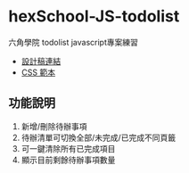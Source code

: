 # hexSchool-JS-todolist
六角學院 todolist javascript專案練習
* [設計稿連結](https://hexschool.github.io/js-todo/#artboard0)
* [CSS 範本](https://codepen.io/hexschool/pen/KKmvpPP)
## 功能說明
1. 新增/刪除待辦事項
2. 待辦清單可切換全部/未完成/已完成不同頁籤
3. 可一鍵清除所有已完成項目
4. 顯示目前剩餘待辦事項數量
